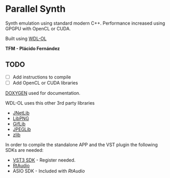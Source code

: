 # Parallel Synth

Synth emulation using standard modern C++. Performance increased using GPGPU with OpenCL or CUDA.

Built using [WDL-OL](https://github.com/olilarkin/wdl-ol)

**TFM - Plácido Fernández**

## TODO
- [ ] Add instructions to compile
- [ ] Add OpenCL or CUDA libraries

[DOXYGEN](http://www.stack.nl/~dimitri/doxygen/) used for documentation.

WDL-OL uses this other 3rd party libraries
- [JNetLib](http://www.nullsoft.com/free/jnetlib)
- [LibPNG](http://www.libpng.org/pub/png)
- [GifLib](http://sourceforge.net/projects/libungif)
- [JPEGLib](http://www.ijg.org/)
- [zlib](http://www.zlib.net/)

In order to compile the standalone APP and the VST plugin the following SDKs are needed:
- [VST3 SDK](http://www.steinberg.net/en/company/developer.html) - Register needed.
- [RtAudio](http://www.music.mcgill.ca/~gary/rtaudio/)
- ASIO SDK - Included with *RtAudio*


